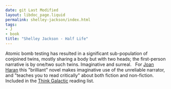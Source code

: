 ```yaml
---
date: git Last Modified
layout: libdoc_page.liquid
permalink: shelley-jackson/index.html
tags:
- J
- book
title: "Shelley Jackson - Half Life"
---
```


Atomic bomb testing has resulted in a significant  sub-population of conjoined twins, mostly sharing a body but with two heads; the  first-person narrative is by one/two such twins. Imaginative and surreal.
 
For <a href="https://gb.ivoox.com/en/episode-15-science-fiction-crowdfunding-and-media-repression-audios-mp3_rf_20311321_1.html"> Joan Haran</a> this "brilliant" novel makes imaginative use of the unreliable  narrator, and "teaches you to read critically" about both fiction and  non-fiction.
 
Included in the <a href="https://thinkgalactic.org/reading-lists/by-author/">Think Galactic</a>  reading list.